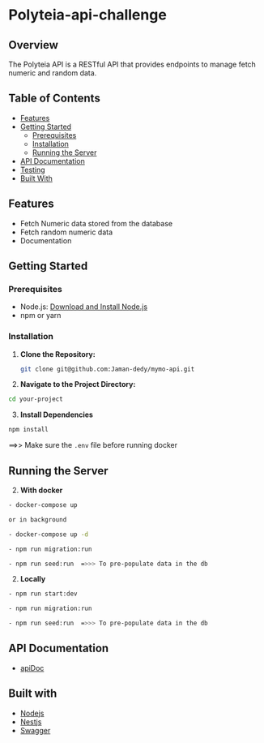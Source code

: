# Polyteia-api-challenge

## Overview

The Polyteia API is a RESTful API that provides endpoints to manage fetch numeric and random data.


## Table of Contents

- [Features](#features)
- [Getting Started](#getting-started)
  - [Prerequisites](#prerequisites)
  - [Installation](#installation)
  - [Running the Server](#running-the-server)
- [API Documentation](#api-documentation)
- [Testing](#testing)
- [Built With](#built-with)

## Features

- Fetch Numeric data stored from the database
- Fetch random numeric data
- Documentation

## Getting Started

### Prerequisites

- Node.js: [Download and Install Node.js](https://nodejs.org/)
- npm or yarn

### Installation

1. **Clone the Repository:**

   ```bash
   git clone git@github.com:Jaman-dedy/mymo-api.git


2. **Navigate to the Project Directory:**

```bash
cd your-project

```

3. **Install Dependencies**

```bash
npm install

```
==>> Make sure the `.env` file before running docker
## Running the Server

2. **With docker**

```bash
- docker-compose up

or in background 

- docker-compose up -d

- npm run migration:run

- npm run seed:run  =>>> To pre-populate data in the db

```

2. **Locally**

```bash
- npm run start:dev

- npm run migration:run

- npm run seed:run  =>>> To pre-populate data in the db

```

## API Documentation

- [apiDoc](http://localhost:3000/api-docs)

## Built with

- [Nodejs](https://nodejs.org/en)
- [Nestjs](https://docs.nestjs.com/)
- [Swagger](https://docs.nestjs.com/openapi/introduction)
